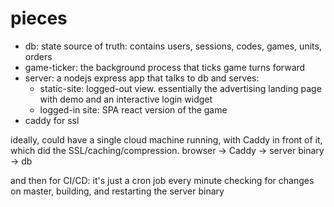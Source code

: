 # pieces

- db: state source of truth: contains users, sessions, codes, games, units, orders
- game-ticker: the background process that ticks game turns forward
- server: a nodejs express app that talks to db and serves:
    - static-site: logged-out view. essentially the advertising landing page with demo and an interactive login widget
    - logged-in site: SPA react version of the game
- caddy for ssl


ideally, could have a single cloud machine running, with Caddy in front of it, which did the SSL/caching/compression.
browser -> Caddy -> server binary -> db

and then for CI/CD:
it's just a cron job every minute checking for changes on master, building, and restarting the server binary

